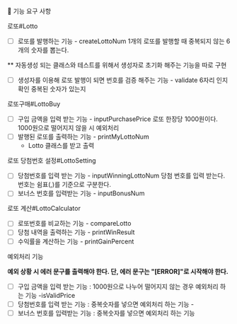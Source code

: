 🚀 기능 요구 사항

로또#Lotto

- [ ] 로또를 발행하는 기능 - createLottoNum
      1개의 로또를 발행할 때 중복되지 않는 6개의 숫자를 뽑는다.

\*\* 자동생성 되는 클래스와 테스트를 위해서 생성자로 초기화 해주는 기능을 따로 구현

- [ ] 생성자를 이용해 로또 발행이 되면 번호를 검증 해주는 기능 - validate
      6자리 인지 확인
      중복된 숫자가 있는지

로또구매#LottoBuy

- [ ] 구입 금액을 입력 받는 기능 - inputPurchasePrice
      로또 한장당 1000원이다.
      1000원으로 떨어지지 않을 시 예외처리
- [ ] 발행된 로또를 출력하는 기능 - printMyLottoNum
  - Lotto 클래스를 받고 출력

로또 당첨번호 설정#LottoSetting

- [ ] 당첨번호를 입력 받는 기능 - inputWinningLottoNum
      당첨 번호를 입력 받는다. 번호는 쉼표(,)를 기준으로 구분한다.
- [ ] 보너스 번호를 입력받는 기능 - inputBonusNum

로또 계산#LottoCalculator

- [ ] 로또번호를 비교하는 기능 - compareLotto
- [ ] 당첨 내역을 출력하는 기능 - printWinResult
- [ ] 수익률을 계산하는 기능 - printGainPercent

예외처리 기능

**예외 상황 시 에러 문구를 출력해야 한다. 단, 에러 문구는 "[ERROR]"로 시작해야 한다.**

- [ ] 구입 금액을 입력 받는 기능 : 1000원으로 나누어 떨어지지 않는 경우 예외처리 하는 기능 -isValidPrice
- [ ] 당첨번호를 입력 받는 기능 : 중복숫자를 넣으면 예외처리 하는 기능 -
- [ ] 보너스 번호를 입력받는 기능 : 중복숫자를 넣으면 예외처리 하는 기능
